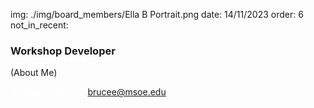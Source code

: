 img: ./img/board_members/Ella B Portrait.png
date: 14/11/2023
order: 6
not_in_recent:

### Workshop Developer

(About Me)

<a style = 'font-weight: bold; color: white;'>Contact Me Here:</a> <a style = 'color: blue eyes;'>brucee@msoe.edu</a>